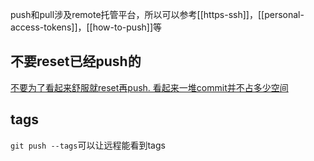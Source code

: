 push和pull涉及remote托管平台，所以可以参考[[https-ssh]]，[[personal-access-tokens]]，[[how-to-push]]等
## 不要reset已经push的
[不要为了看起来舒服就reset再push. 看起来一堆commit并不占多少空间](https://segmentfault.com/q/1010000003089251)
## tags
`git push --tags`可以让远程能看到tags